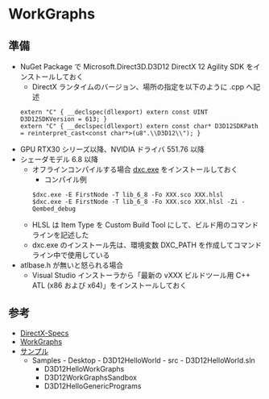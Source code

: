 # WorkGraphs

## 準備
- NuGet Package で Microsoft.Direct3D.D3D12 DirectX 12 Agility SDK をインストールしておく
    -  DirectX ランタイムのバージョン、場所の指定を以下のように .cpp へ記述
    ~~~
    extern "C" { __declspec(dllexport) extern const UINT D3D12SDKVersion = 613; }
    extern "C" { __declspec(dllexport) extern const char* D3D12SDKPath = reinterpret_cast<const char*>(u8".\\D3D12\\"); }
    ~~~
- GPU RTX30 シリーズ以降、NVIDIA ドライバ 551.76 以降 
- シェーダモデル 6.8 以降
    - オフラインコンパイルする場合 [dxc.exe](https://github.com/microsoft/DirectXShaderCompiler/releases) をインストールしておく
        - コンパイル例
        ~~~
        $dxc.exe -E FirstNode -T lib_6_8 -Fo XXX.sco XXX.hlsl
        $dxc.exe -E FirstNode -T lib_6_8 -Fo XXX.sco XXX.hlsl -Zi -Qembed_debug
        ~~~
    - HLSL は Item Type を Custom Build Tool にして、ビルド用のコマンドラインを記述した
    - dxc.exe のインストール先は、環境変数 DXC_PATH を作成してコマンドライン中で使用している
- atlbase.h が無いと怒られる場合
    - Visual Studio インストーラから「最新の vXXX ビルドツール用 C++ ATL (x86 および x64)」をインストールしておく

## 参考
- [DirectX-Specs](https://microsoft.github.io/DirectX-Specs/d3d/WorkGraphs.html)
- [WorkGraphs](https://devblogs.microsoft.com/directx/d3d12-work-graphs/#CoalescingLaunch)
- [サンプル](https://github.com/microsoft/DirectX-Graphics-Samples)
    - Samples - Desktop - D3D12HelloWorld - src - D3D12HelloWorld.sln
        - D3D12HelloWorkGraphs
        - D3D12WorkGraphsSandbox
        - D3D12HelloGenericPrograms

